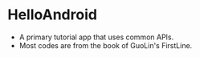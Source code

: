 # HelloAndroid
* A primary tutorial app that uses common APIs.
* Most codes are from the book of GuoLin's FirstLine.
